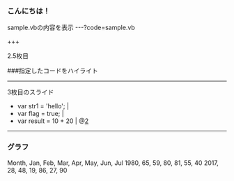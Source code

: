 ### こんにちは！

sample.vbの内容を表示
---?code=sample.vb

+++

2.5枚目

###指定したコードをハイライト



---
3枚目のスライド

- var str1 = 'hello'; |
- var flag = true; |
- var result = 10 + 20 |
@[2](コメント)

---
### グラフ

<canvas data-chart="radar">
 Month, Jan, Feb, Mar, Apr, May, Jun, Jul
  1980, 65, 59, 80, 81, 55, 40
  2017, 28, 48, 19, 86, 27, 90
</canvas>
  

